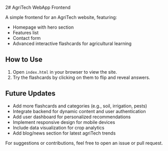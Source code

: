 2# AgriTech WebApp Frontend

A simple frontend for an AgriTech website, featuring:
- Homepage with hero section
- Features list
- Contact form
- Advanced interactive flashcards for agricultural learning

## How to Use
1. Open `index.html` in your browser to view the site.
2. Try the flashcards by clicking on them to flip and reveal answers.

## Future Updates
- Add more flashcards and categories (e.g., soil, irrigation, pests)
- Integrate backend for dynamic content and user authentication
- Add user dashboard for personalized recommendations
- Implement responsive design for mobile devices
- Include data visualization for crop analytics
- Add blog/news section for latest agriTech trends


For suggestions or contributions, feel free to open an issue or pull request.

